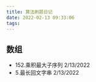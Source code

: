```yaml
---
title: 算法刷题日记
date: 2022-02-13 09:33:06
tags:
---
```

## 数组

* 152.乘积最大子序列               2/13/2022
* 5.最长回文字串                   2/13/2022